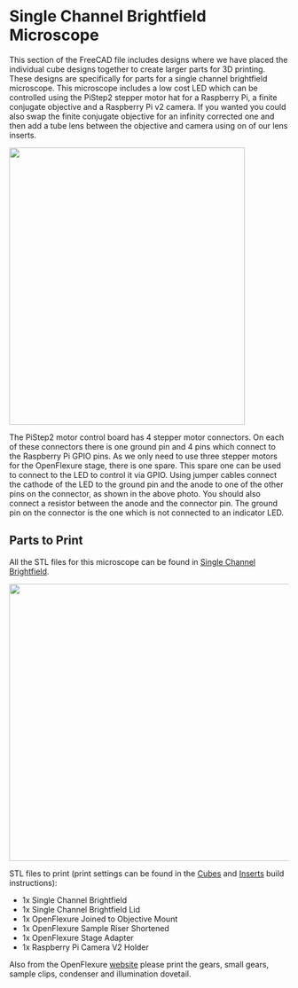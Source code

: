 # Single Channel Brightfield Microscope

This section of the FreeCAD file includes designs where we have placed the individual cube designs together to create larger parts for 3D printing. These designs are specifically for parts for a single channel brightfield microscope. This microscope includes a low cost LED which can be controlled using the PiStep2 stepper motor hat for a Raspberry Pi, a finite conjugate objective and a Raspberry Pi v2 camera. If you wanted you could also swap the finite conjugate objective for an infinity corrected one and then add a tube lens between the objective and camera using on of our lens inserts.

<img src="https://github.com/NanoBioPhotonics-Strathclyde/M4-MultiModal-Modular-Microscopy/blob/main/Images/SingleChannelBrightfield2.png" height=500 width=425>

The PiStep2 motor control board has 4 stepper motor connectors. On each of these connectors there is one ground pin and 4 pins which connect to the Raspberry Pi GPIO pins. As we only need to use three stepper motors for the OpenFlexure stage, there is one spare. This spare one can be used to connect to the LED to control it via GPIO. Using jumper cables connect the cathode of the LED to the ground pin and the anode to one of the other pins on the connector, as shown in the above photo. You should also connect a resistor between the anode and the connector pin. The ground pin on the connector is the one which is not connected to an indicator LED.

## Parts to Print

All the STL files for this microscope can be found in [Single Channel Brightfield](https://github.com/NanoBioPhotonics-Strathclyde/M4-MultiModal-Modular-Microscopy/tree/main/3D%20Printer%20Design%20Files/STL%20Files/Single%20Channel%20Brightfield).

<img src="https://github.com/NanoBioPhotonics-Strathclyde/M4-MultiModal-Modular-Microscopy/blob/main/Images/SingleChannelBrightfield.png" height=500 width=550>

STL files to print (print settings can be found in the [Cubes](https://github.com/NanoBioPhotonics-Strathclyde/M4-MultiModal-Modular-Microscopy/blob/main/3D%20Printer%20Design%20Files/Build%20Instructions/Cubes.md) and [Inserts](https://github.com/NanoBioPhotonics-Strathclyde/M4-MultiModal-Modular-Microscopy/blob/main/3D%20Printer%20Design%20Files/Build%20Instructions/Inserts.md) build instructions):

* 1x Single Channel Brightfield
* 1x Single Channel Brightfield Lid
* 1x OpenFlexure Joined to Objective Mount
* 1x OpenFlexure Sample Riser Shortened
* 1x OpenFlexure Stage Adapter
* 1x Raspberry Pi Camera V2 Holder

Also from the OpenFlexure [website](https://microscope-stls.openflexure.org/#/v6.1.5?enable_smart_brim=true&reflection_illumination=false&optics=rms_f50d13&camera=picamera_2&use_pilens_optics_module=false&riser=sample&microscope_stand%3Abox_h=30&pi_in_base=true&base=bucket&legacy_picamera_tools=false&include_actuator_tension_band=false&include_actuator_drilling_jig=false&motorised=true&use_motor_gears_for_hand_actuation=false) please print the gears, small gears, sample clips, condenser and illumination dovetail.
